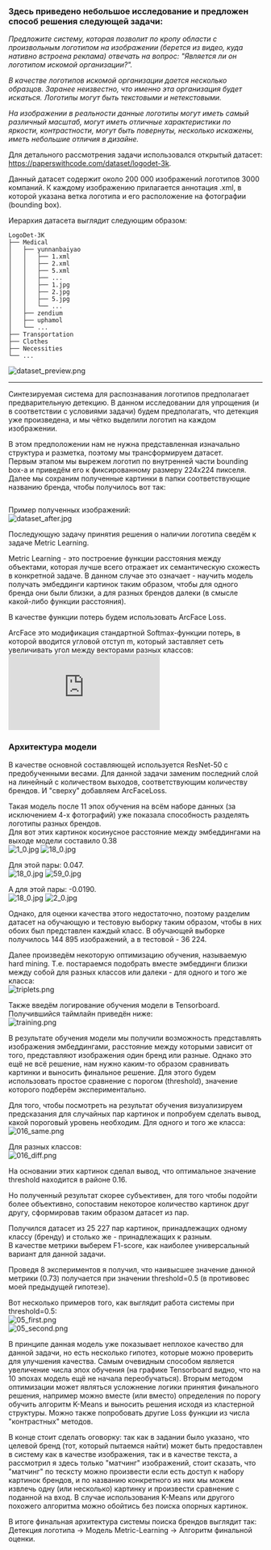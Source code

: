 ### Здесь приведено небольшое исследование и предложен способ решения следующей задачи:

*Предложите систему, которая позволит по кропу области с произвольным логотипом на изображении (берется из видео, куда нативно встроена реклама) отвечать на вопрос: "Является ли он логотипом искомой организации?".*

*В качестве логотипов искомой организации дается несколько образцов. Заранее неизвестно, что именно эта организация будет искаться. Логотипы могут быть текстовыми и нетекстовыми.*

*На изображении в реальности данные логотипы могут иметь самый различный масштаб, могут иметь отличные характеристики по яркости, контрастности, могут быть повернуты, несколько искажены, иметь небольшие отличия в дизайне.*

Для детального рассмотрения задачи использовался открытый датасет: https://paperswithcode.com/dataset/logodet-3k.  
  
Данный датасет содержит около 200 000 изображений логотипов 3000 компаний. К каждому изображению прилагается аннотация .xml, в
которой указана ветка логотипа и его расположение на фотографии (bounding box). 

Иерархия датасета выглядит следующим образом:
```text
LogoDet-3K
├── Medical
│   ├── yunnanbaiyao
│   │   ├── 1.xml
│   │   ├── 2.xml
│   │   ├── 5.xml
│   │   ├── ...
│   │   ├── 1.jpg
│   │   ├── 2.jpg
│   │   ├── 5.jpg
│   │   └── ...
│   ├── zendium
│   ├── uphamol
│   └── ...
├── Transportation
├── Clothes
├── Necessities
└── ...
```
![dataset_preview.png](images%2Fdataset_preview.png)  

---
Синтезируемая система для распознавания логотипов предполагает предварительную детекцию. В данном исследовании для упрощения (и в соответствии
с условиями задачи) будем предполагать, что детекция уже произведена, и мы чётко выделили 
логотип на каждом изображении.  
  
В этом предположении нам не нужна представленная изначально структура и разметка, поэтому мы трансформируем датасет.  
Первым этапом мы вырежем логотип по внутренней части bounding box-а и приведём его к фиксированному размеру 224х224 пикселя.  
Далее мы сохраним полученные картинки в папки соответствующие названию бренда, чтобы получилось вот так:
```text

```
Пример полученных изображений:  
![dataset_after.jpg](images%2Fdataset_after.jpg)  
  
Последующую задачу принятия решения о наличии логотипа сведём к задаче Metric Learning.  

Metric Learning - это построение функции расстояния между объектами, которая лучше всего отражает их семантическую
схожесть в конкретной задаче. В данном случае это означает - научить модель получать эмбеддинги картинок таким образом, чтобы для одного бренда они
были близки, а для разных брендов далеки (в смысле какой-либо функции расстояния).  
  
В качестве функции потерь будем использовать ArcFace Loss.
  
ArcFace это модификация стандартной Softmax-функции потерь, в которой вводится угловой отступ m, который заставляет сеть увеличивать угол между векторами разных классов:  
![Formula](https://latex.codecogs.com/svg.latex?L%20%3D%20-%5Cfrac%7B1%7D%7BN%7D%20%5Csum_%7Bi%7D%20%5Clog%20%5Cfrac%7Be%5E%7Bs%20%5Ccdot%20%5Ccos(%5Ctheta_%7By_i%7D%20&plus;%20m)%7D%7D%7Be%5E%7Bs%20%5Ccdot%20%5Ccos(%5Ctheta_%7By_i%7D%20&plus;%20m)%7D%20&plus;%20%5Csum_%7Bj%20%5Cneq%20y_i%7D%20e%5E%7Bs%20%5Ccdot%20%5Ccos(%5Ctheta_j)%7D%7D)

### Архитектура модели  
  
В качестве основной составляющей используется ResNet-50 с предобученными весами. Для данной задачи заменим последний слой на
линейный с количеством выходов, соответствующим количеству брендов. И "сверху" добавляем ArcFaceLoss.  
  
Такая модель после 11 эпох обучения на всём наборе данных (за исключением 4-х фотографий) уже показала способность разделять логотипы разных брендов.  
Для вот этих картинок косинусное расстояние между эмбеддингами на выходе модели составило 0.38  
![1_0.jpg](val_dir%2F1_0.jpg) ![18_0.jpg](val_dir%2F18_0.jpg)
  
Для этой пары: 0.047.  
![18_0.jpg](val_dir%2F18_0.jpg) ![59_0.jpg](val_dir%2F59_0.jpg)

А для этой пары: -0.0190.  
![18_0.jpg](val_dir%2F18_0.jpg) ![2_0.jpg](val_dir%2F2_0.jpg)  
  
Однако, для оценки качества этого недостаточно, поэтому разделим датасет на обучающую и тестовую выборку
таким образом, чтобы в них обоих был представлен каждый класс. В обучающей выборке получилось 144 895 изображений,
а в тестовой - 36 224.  

Далее произведём некоторую оптимизацию обучения, называемую hard mining. Т.е. постараемся подобрать вместе эмбеддинги близки между собой 
для разных классов или далеки - для одного и того же класса:  
![triplets.png](images%2Ftriplets.png)

Также введём логирование обучения модели в Tensorboard. Получившийся таймлайн приведён ниже:  
![training.png](images%2Ftraining.png)  

В результате обучения модели мы получили возможность представлять изображения эмбеддингами, расстояние между
которыми зависит от того, представляют изображения один бренд или разные. Однако это ещё не всё решение, нам
нужно каким-то образом сравнивать картинки и выносить финальное решение. Для этого будем использовать простое
сравнение с порогом (threshold), значение которого подберём экспериментально.

Для того, чтобы посмотреть на результат обучения визуализируем предсказания для случайных пар картинок и
попробуем сделать вывод, какой пороговый уровень необходим.
Для одного и того же класса:  
![016_same.png](images%2F016_same.png)  

Для разных классов:  
![016_diff.png](images%2F016_diff.png)  

На основании этих картинок сделал вывод, что оптимальное значение threshold находится в районе 0.16.  

Но полученный результат скорее субъективен, для того чтобы подойти более объективно, сопоставим некоторое
количество картинок друг другу, сформировав таким образом датасет из пар.  

Получился датасет из 25 227 пар картинок, принадлежащих одному классу (бренду) и столько же - принадлежащих к разным.  
В качестве метрики выберем F1-score, как наиболее универсальный вариант для данной задачи.  

Проведя 8 экспериментов я получил, что наивысшее значение данной метрики (0.73) получается при значении threshold=0.5
(в противовес моей предыдущей гипотезе).  

Вот несколько примеров того, как выглядит работа системы при threshold=0.5:  
![05_first.png](images%2F05_first.png)  
![05_second.png](images%2F05_second.png)  

В принципе данная модель уже показывает неплохое качество для данной задачи, но есть несколько гипотез,
которые можно проверить для улучшения качества. Самым очевидным способом является увеличение числа эпох обучения
(на графике Tensorboard видно, что на 10 эпохах модель ещё не начала переобучаться). Вторым методом
оптимизации может являться усложнение логики принятия финального решения, например можно вместе (или вместо)
определения по порогу обучить алгоритм K-Means и выносить решения исходя из кластерной структуры. Можно также
попробовать другие Loss функции из числа "контрастных" методов.  

В конце стоит сделать оговорку: так как в задании было указано, что целевой бренд (тот, который
пытаемся найти) может быть предоставлен в систему как в качестве изображения, так и в качестве текста, а рассмотрил я
здесь только "матчинг" изображений, стоит сказать, что "матчинг" по тесксту можно произвести если есть доступ к набору
картинок брендов, и по названию конкретного из них мы можем извлечь одну (или несколько) картинку и произвести сравнение
с поданной на вход. В случае использования K-Means или другого похожего алгоритма можно обойтись без поиска опорных картинок.  

В итоге финальная архитектура системы поиска брендов выглядит так:  
Детекция логотипа -> Модель Metric-Learning -> Алгоритм финальной оценки.